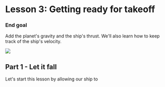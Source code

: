 # Lesson 3: Getting ready for takeoff

### End goal
Add the planet's gravity and the ship's thrust. We'll also learn how to keep track of the ship's velocity.

![](http://i.imgur.com/iw6q6ma.gif)


## Part 1 - Let it fall
Let's start this lesson by allowing our ship to 

